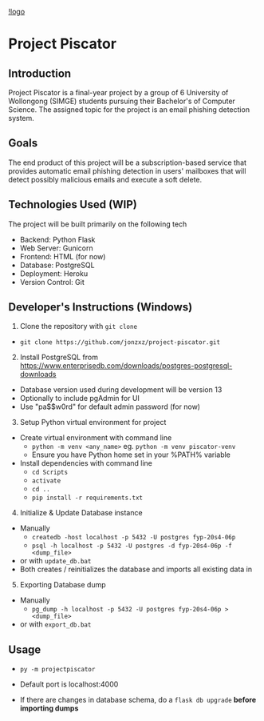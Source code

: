 [!logo](./pictures/piscator_logo.png)
# Project Piscator

## Introduction
Project Piscator is a final-year project by a group of 6 University of
Wollongong (SIMGE) students pursuing their Bachelor's of Computer Science.
The assigned topic for the project is an email phishing detection system.

## Goals
The end product of this project will be a subscription-based service that provides
automatic email phishing detection in users' mailboxes that will detect possibly
malicious emails and execute a soft delete.

## Technologies Used (WIP)
The project will be built primarily on the following tech
- Backend: Python Flask
- Web Server: Gunicorn
- Frontend: HTML (for now)
- Database: PostgreSQL
- Deployment: Heroku
- Version Control: Git

## Developer's Instructions (Windows)
1. Clone the repository with `git clone`
  - `git clone https://github.com/jonzxz/project-piscator.git`
2. Install PostgreSQL from https://www.enterprisedb.com/downloads/postgres-postgresql-downloads
  - Database version used during development will be version 13
  - Optionally to include pgAdmin for UI
  - Use "pa$$w0rd" for default admin password (for now)
3. Setup Python virtual environment for project
  - Create virtual environment with command line
    - `python -m venv <any_name>` eg. `python -m venv piscator-venv`
    - Ensure you have Python home set in your %PATH% variable
  - Install dependencies with command line
    - `cd Scripts`
    - `activate`
    - `cd ..`
    - `pip install -r requirements.txt`
4. Initialize & Update Database instance
  - Manually
    - `createdb -host localhost -p 5432 -U postgres fyp-20s4-06p`
    - `psql -h localhost -p 5432 -U postgres -d fyp-20s4-06p -f <dump_file>`
  - or with `update_db.bat`
  - Both creates / reinitializes the database and imports all existing data in

5. Exporting Database dump
  - Manually
    - `pg_dump -h localhost -p 5432 -U postgres fyp-20s4-06p > <dump_file>`
  - or with `export_db.bat`


## Usage
- `py -m projectpiscator`
- Default port is localhost:4000

- If there are changes in database schema, do a `flask db upgrade` <b>before importing dumps</b>
